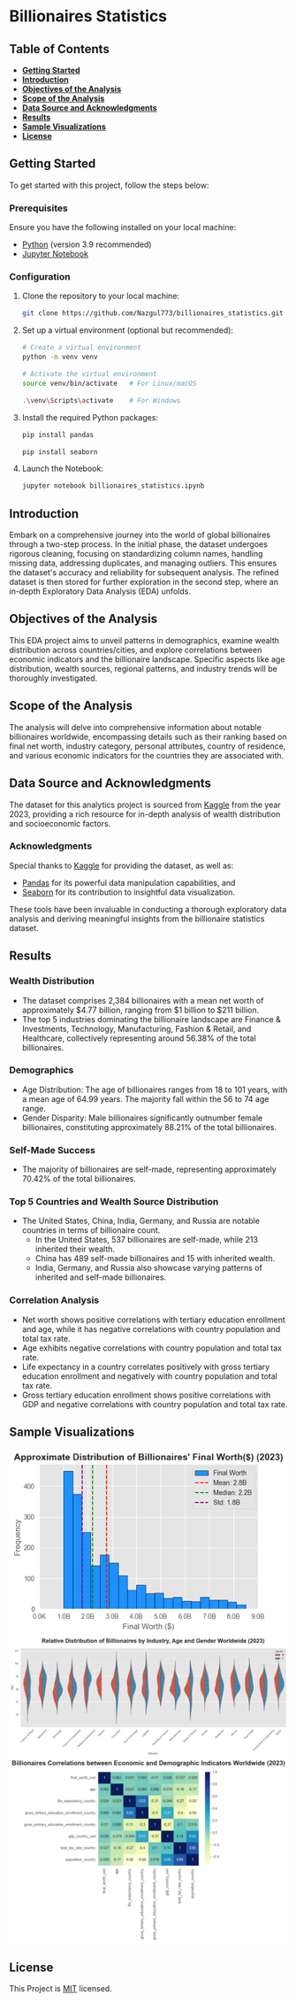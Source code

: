 # Billionaires Statistics

## Table of Contents

- **[Getting Started](#getting_started)** <br>
- **[Introduction](#introduction)** <br>
- **[Objectives of the Analysis](#analysis_objectives)** <br>
- **[Scope of the Analysis](#analysis_scope)** <br>
- **[Data Source and Acknowledgments](#data_source)** <br>
- **[Results](#results)** <br>
- **[Sample Visualizations](#sample_visuals)** <br>
- **[License](#license)** <br> 

<a id="getting_started"></a>
## Getting Started 
To get started with this project, follow the steps below:

### Prerequisites

Ensure you have the following installed on your local machine:

- [Python](https://www.python.org/downloads/release/python-390/) (version 3.9 recommended)
- [Jupyter Notebook](https://jupyter.org/)

### Configuration

1. Clone the repository to your local machine:

   ```bash
   git clone https://github.com/Nazgul773/billionaires_statistics.git

2. Set up a virtual environment (optional but recommended):
   ```bash
   # Create a virtual environment
   python -m venv venv
   ```
   ```bash
   # Activate the virtual environment
   source venv/bin/activate   # For Linux/macOS
   ```
   ```bash
   .\venv\Scripts\activate    # For Windows
   ```
3. Install the required Python packages:
   ```bash
   pip install pandas
   ```
   ``` bash
   pip install seaborn
   ```
4. Launch the Notebook:
   ``` bash
   jupyter notebook billionaires_statistics.ipynb
   ```
<a id="introduction"></a>
## Introduction 
Embark on a comprehensive journey into the world of global billionaires through a two-step process. In the initial phase, the dataset undergoes rigorous cleaning, focusing on standardizing column names, handling missing data, addressing duplicates, and managing outliers. This ensures the dataset's accuracy and reliability for subsequent analysis. The refined dataset is then stored for further exploration in the second step, where an in-depth Exploratory Data Analysis (EDA) unfolds.

<a id="analysis_objectives"></a>
## Objectives of the Analysis
This EDA project aims to unveil patterns in demographics, examine wealth distribution across countries/cities, and explore correlations between economic indicators and the billionaire landscape. Specific aspects like age distribution, wealth sources, regional patterns, and industry trends will be thoroughly investigated.

<a id="analysis_scope"></a>
## Scope of the Analysis
The analysis will delve into comprehensive information about notable billionaires worldwide, encompassing details such as their ranking based on final net worth, industry category, personal attributes, country of residence, and various economic indicators for the countries they are associated with.

<a id="data_source"></a>
## Data Source and Acknowledgments

The dataset for this analytics project is sourced from [Kaggle](https://www.kaggle.com/datasets/nelgiriyewithana/billionaires-statistics-dataset) from the year 2023, providing a rich resource for in-depth analysis of wealth distribution and socioeconomic factors.

### Acknowledgments

Special thanks to [Kaggle](https://www.kaggle.com) for providing the dataset, as well as:

- [Pandas](https://pandas.pydata.org/) for its powerful data manipulation capabilities, and
- [Seaborn](https://seaborn.pydata.org/) for its contribution to insightful data visualization.

These tools have been invaluable in conducting a thorough exploratory data analysis and deriving meaningful insights from the billionaire statistics dataset.

<a id="results"></a>
## Results 
### Wealth Distribution
- The dataset comprises 2,384 billionaires with a mean net worth of approximately $4.77 billion, ranging from $1 billion to $211 billion.
- The top 5 industries dominating the billionaire landscape are Finance & Investments, Technology, Manufacturing, Fashion & Retail, and Healthcare, collectively representing around 56.38% of the total billionaires.

### Demographics
- Age Distribution: The age of billionaires ranges from 18 to 101 years, with a mean age of 64.99 years. The majority fall within the 56 to 74 age range.
- Gender Disparity: Male billionaires significantly outnumber female billionaires, constituting approximately 88.21% of the total billionaires.

### Self-Made Success
- The majority of billionaires are self-made, representing approximately 70.42% of the total billionaires.

### Top 5 Countries and Wealth Source Distribution
- The United States, China, India, Germany, and Russia are notable countries in terms of billionaire count.
  - In the United States, 537 billionaires are self-made, while 213 inherited their wealth.
  - China has 489 self-made billionaires and 15 with inherited wealth.
  - India, Germany, and Russia also showcase varying patterns of inherited and self-made billionaires.

### Correlation Analysis
- Net worth shows positive correlations with tertiary education enrollment and age, while it has negative correlations with country population and total tax rate.
- Age exhibits negative correlations with country population and total tax rate.
- Life expectancy in a country correlates positively with gross tertiary education enrollment and negatively with country population and total tax rate.
- Gross tertiary education enrollment shows positive correlations with GDP and negative correlations with country population and total tax rate.

<a id="sample_visuals"></a>
## Sample Visualizations

![Sample Visualization 1](media/univariate_analysis/Approximate_Distribution_of_Billionaires_Final_Worth_Worldwide_U.png)
![Sample Visualization 2](media/multivariate_analysis/Relative_Distribution_of_Billionaires_by_Industry_Age_and_Gender_Worldwide_M.png)
![Sample Visualization 3](media/multivariate_analysis/Billionaires_Correlations_between_Economic_and_Demographic_Indicators_Worldwide_M.png)

<a id="license"></a>
## License
This Project is [MIT](LICENSE) licensed.
